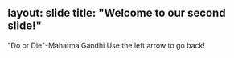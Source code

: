 layout: slide
title: "Welcome to our second slide!"
---
"Do or Die"-Mahatma Gandhi
Use the left arrow to go back!
